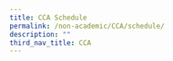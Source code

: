 ```yaml
---
title: CCA Schedule
permalink: /non-academic/CCA/schedule/
description: ""
third_nav_title: CCA
---
```

